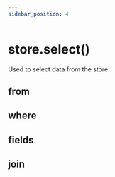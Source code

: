 ```yaml
---
sidebar_position: 4
---
```


# store.select()

Used to select data from the store

## from

## where

## fields

## join